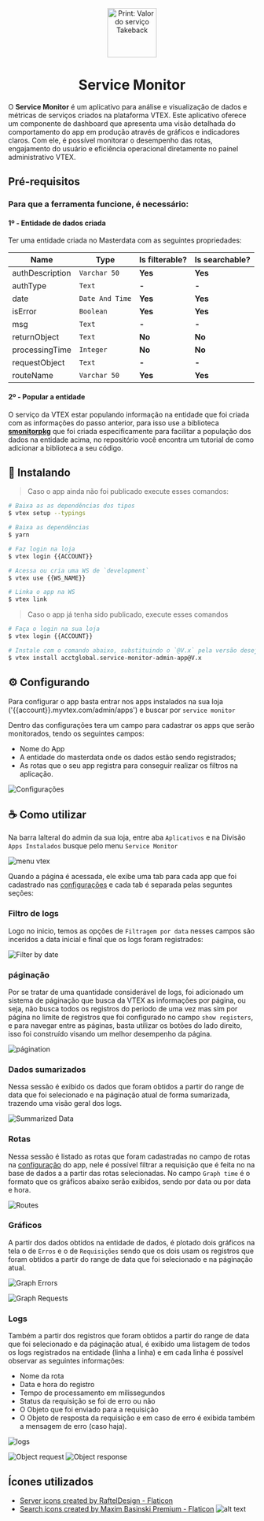 <div align="center">
  <img width="100px" src="./public/metadata/images/icon.png" style="max-width: 100px;" alt="Print: Valor do serviço Takeback"/>
</div>

<div align="center">
  <h1>Service Monitor</h1>
</div>

O **Service Monitor** é um aplicativo para análise e visualização de dados e métricas de serviços criados na plataforma VTEX. Este aplicativo oferece um componente de dashboard que apresenta uma visão detalhada do comportamento do app em produção através de gráficos e indicadores claros. Com ele, é possível monitorar o desempenho das rotas, engajamento do usuário e eficiência operacional diretamente no painel administrativo VTEX.

## Pré-requisitos

### Para que a ferramenta funcione, é necessário:

#### 1º - Entidade de dados criada 
Ter uma entidade criada no Masterdata com as seguintes propriedades:

| Name            | Type          | Is filterable? | Is searchable? |
|-----------------|---------------|----------------|----------------|
| authDescription | `Varchar 50`    | **Yes**            | **Yes**            |
| authType        | `Text`          | **-**              | **-**              |
| date            | `Date And Time` | **Yes**            | **Yes**            |
| isError         | `Boolean`       | **Yes**            | **Yes**            |
| msg             | `Text`          | **-**              | **-**              |
| returnObject    | `Text`          | **No**             | **No**             |
| processingTime  | `Integer`       | **No**             | **No**             |
| requestObject   | `Text`          | **-**              | **-**              |
| routeName       | `Varchar 50`    | **Yes**            | **Yes**            |

#### 2º - Popular a entidade 
O serviço da VTEX estar populando informação na entidade que foi criada com as informações do passo anterior, para isso use a biblioteca **[smonitorpkg](https://github.com/luizbpacct/smonitorpkg)** que foi criada especificamente  para facilitar a população dos dados na entidade acima, no repositório você encontra um tutorial de como adicionar a biblioteca a seu código.

## 🚀 Instalando

> Caso o app ainda não foi publicado execute esses comandos:

```bash
# Baixa as as dependências dos tipos
$ vtex setup --typings

# Baixa as dependências
$ yarn

# Faz login na loja
$ vtex login {{ACCOUNT}}

# Acessa ou cria uma WS de `development`
$ vtex use {{WS_NAME}}

# Linka o app na WS
$ vtex link
```

> Caso o app já tenha sido publicado, execute esses comandos

```bash
# Faça o login na sua loja
$ vtex login {{ACCOUNT}}

# Instale com o comando abaixo, substituindo o `@V.x` pela versão desejada
$ vtex install acctglobal.service-monitor-admin-app@V.x
```

## ⚙️ Configurando
Para configurar o app basta entrar nos apps instalados na sua loja ('{{account}}.myvtex.com/admin/apps') e buscar por `service monitor`

Dentro das configurações tera um campo para cadastrar os apps que serão monitorados, tendo os seguintes campos:
- Nome do App
- A entidade do masterdata onde os dados estão sendo registrados;
- As rotas que o seu app registra para conseguir realizar os filtros na aplicação.

![Configurações](public/assets/configuration.png)


## ☕ Como utilizar

Na barra lalteral do admin da sua loja, entre aba `Aplicativos` e na Divisão `Apps Instalados` busque pelo menu `Service Monitor`

![menu vtex](public/assets/menu-vtex.png)

Quando a página é acessada, ele exibe uma tab para cada app que foi cadastrado nas [configurações](#️-configurando) e cada tab é separada pelas seguntes seções:

### Filtro de logs
Logo no inicio, temos as opções de `Filtragem por data` nesses campos são inceridos a data inicial e final que os logs foram registrados:

![Filter by date](public/assets/filterByDate.png)

### páginação
Por se tratar de uma quantidade considerável de logs, foi adicionado um sistema de páginação que busca da VTEX as informações por página, ou seja, não busca todos os registros do periodo de uma vez mas sim por página no limite de registros que foi configurado no campo `show registers`, e para navegar entre as páginas, basta utilizar os botões do lado direito, isso foi construído visando um melhor desempenho da página.

![págination](public/assets/pagination.png)

### Dados sumarizados
Nessa sessão é exibido os dados que foram obtidos a partir do range de data que foi selecionado e na páginação atual de forma sumarizada, trazendo uma visão geral dos logs.

![Summarized Data](public/assets/summarizedData.png)

### Rotas
Nessa sessão é listado as rotas que foram cadastradas no campo de rotas na [configuração](#️-configurando) do app, nele é possível filtrar a requisição que é feita no na base de dados a a partir das rotas selecionadas. No campo `Graph time` é o formato que os gráficos abaixo serão exibidos, sendo por data ou por data e hora.

![Routes](public/assets/routes.png)

### Gráficos
 A partir dos dados obtidos na entidade de dados, é plotado dois gráficos na tela o de `Erros` e o de `Requisições` sendo que os dois usam os registros que foram obtidos a partir do range de data que foi selecionado e na páginação atual.

 ![Graph Errors](public/assets/graph-errors.png)
 
 ![Graph Requests](public/assets/graph-requests.png)

 ### Logs
 Também a partir dos registros que foram obtidos a partir do range de data que foi selecionado e da páginação atual, é exibido uma listagem de todos os logs registrados na entidade (linha a linha) e em cada linha é possível observar as seguintes informações:
 - Nome da rota
 - Data e hora do registro
 - Tempo de processamento em milissegundos
 - Status da requisição se foi de erro ou não
 - O Objeto que foi enviado para a requisição
 - O Objeto de resposta da requisição e em caso de erro é exibida também a mensagem de erro (caso haja).

 ![logs](public/assets/logs.png)

![Object request](public/assets/objectRequest.png)
![Object response](public/assets/objectResponse.png)


## Ícones utilizados
- <a href="https://www.flaticon.com/free-icons/server" title="server icons">Server icons created by RaftelDesign - Flaticon</a>
- <a href="https://www.flaticon.com/free-icons/search" title="search icons">Search icons created by Maxim Basinski Premium - Flaticon</a>
![alt text](image.png)
